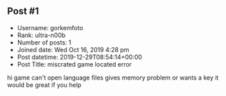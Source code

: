 ## Post #1
- Username: gorkemfoto
- Rank: ultra-n00b
- Number of posts: 1
- Joined date: Wed Oct 16, 2019 4:28 pm
- Post datetime: 2019-12-29T08:54:14+00:00
- Post Title: miscrated game located error

hi game can't open language files gives memory problem or wants a key it would be great if you help
